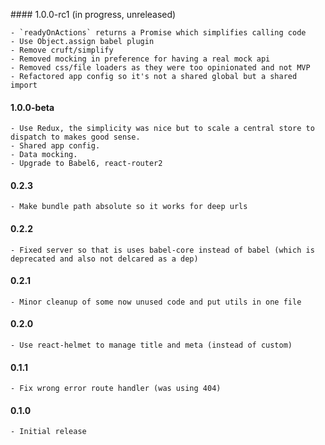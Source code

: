 #### 1.0.0-rc1 (in progress, unreleased)

	- `readyOnActions` returns a Promise which simplifies calling code
	- Use Object.assign babel plugin
	- Remove cruft/simplify
	- Removed mocking in preference for having a real mock api
	- Removed css/file loaders as they were too opinionated and not MVP
	- Refactored app config so it's not a shared global but a shared import

#### 1.0.0-beta

	- Use Redux, the simplicity was nice but to scale a central store to dispatch to makes good sense.
	- Shared app config.
	- Data mocking.
	- Upgrade to Babel6, react-router2

#### 0.2.3

	- Make bundle path absolute so it works for deep urls

#### 0.2.2

	- Fixed server so that is uses babel-core instead of babel (which is deprecated and also not delcared as a dep)

#### 0.2.1

	- Minor cleanup of some now unused code and put utils in one file

#### 0.2.0

	- Use react-helmet to manage title and meta (instead of custom)

#### 0.1.1

	- Fix wrong error route handler (was using 404)

#### 0.1.0

	- Initial release
